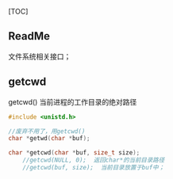[TOC]



## ReadMe

文件系统相关接口；



## getcwd

getcwd() 当前进程的工作目录的绝对路径

```cpp
#include <unistd.h>

//废弃不用了，用getcwd()
char *getwd(char *buf);

char *getcwd(char *buf, size_t size); 
	//getcwd(NULL, 0);  返回char*的当前目录路径
	//getcwd(buf, size);  当前目录放置于buf中；
```





